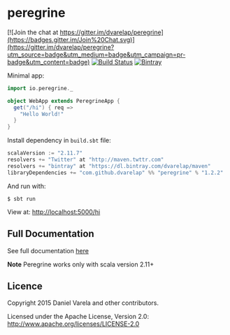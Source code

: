 # peregrine

[![Join the chat at https://gitter.im/dvarelap/peregrine](https://badges.gitter.im/Join%20Chat.svg)](https://gitter.im/dvarelap/peregrine?utm_source=badge&utm_medium=badge&utm_campaign=pr-badge&utm_content=badge)
[![Build Status](https://travis-ci.org/dvarelap/peregrine.svg)](https://travis-ci.org/dvarelap/peregrine)
[![Bintray](https://img.shields.io/bintray/v/dvarelap/maven/peregrine.svg)]()

Minimal app:
```scala
import io.peregrine._

object WebApp extends PeregrineApp {
  get("/hi") { req =>
    "Hello World!"
  }
}
```

Install dependency in `build.sbt` file:
```scala
scalaVersion := "2.11.7"
resolvers += "Twitter" at "http://maven.twttr.com"
resolvers += "bintray" at "https://dl.bintray.com/dvarelap/maven"
libraryDependencies += "com.github.dvarelap" %% "peregrine" % "1.2.2"
```

And run with:
```batch
$ sbt run
```

View at: [http://localhost:5000/hi](http://localhost:5000/hi)

## Full Documentation
See full documentation [here](docs.md)

**Note** Peregrine works only with scala version 2.11+

## Licence
Copyright 2015 Daniel Varela and other contributors.

Licensed under the Apache License, Version 2.0: http://www.apache.org/licenses/LICENSE-2.0

